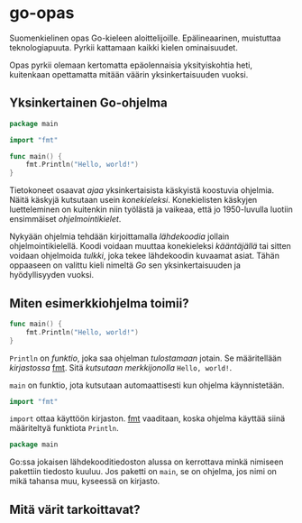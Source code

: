 # go-opas
Suomenkielinen opas Go-kieleen aloittelijoille. Epälineaarinen, muistuttaa teknologiapuuta. Pyrkii kattamaan kaikki kielen ominaisuudet.

Opas pyrkii olemaan kertomatta epäolennaisia yksityiskohtia heti, kuitenkaan opettamatta mitään väärin yksinkertaisuuden vuoksi.

## Yksinkertainen Go-ohjelma

```Go
package main

import "fmt"

func main() {
	fmt.Println("Hello, world!")
}

```

Tietokoneet osaavat _ajaa_ yksinkertaisista käskyistä koostuvia ohjelmia. Näitä käskyjä kutsutaan usein _konekieleksi_. Konekielisten käskyjen luetteleminen on kuitenkin niin työlästä ja vaikeaa, että jo 1950-luvulla luotiin ensimmäiset _ohjelmointikielet_.

Nykyään ohjelmia tehdään kirjoittamalla _lähdekoodia_ jollain ohjelmointikielellä. Koodi voidaan muuttaa konekieleksi _kääntäjällä_ tai sitten voidaan ohjelmoida _tulkki_, joka tekee lähdekoodin kuvaamat asiat. Tähän oppaaseen on valittu kieli nimeltä *Go* sen yksinkertaisuuden ja hyödyllisyyden vuoksi.

## Miten esimerkkiohjelma toimii?
```Go
func main() {
	fmt.Println("Hello, world!")
}
```
`Println` on _funktio_, joka saa ohjelman _tulostamaan_ jotain. Se määritellään _kirjastossa_ [fmt](https://golang.org/pkg/fmt/). Sitä _kutsutaan_ _merkkijonolla_ `Hello, world!`.

`main` on funktio, jota kutsutaan automaattisesti kun ohjelma käynnistetään.

```Go
import "fmt"
```
`import` ottaa käyttöön kirjaston. [fmt](https://golang.org/pkg/fmt/) vaaditaan, koska ohjelma käyttää siinä määriteltyä funktiota `Println`.

```Go
package main
```
Go:ssa jokaisen lähdekooditiedoston alussa on kerrottava minkä nimiseen pakettiin tiedosto kuuluu. Jos paketti on `main`, se on ohjelma, jos nimi on mikä tahansa muu, kyseessä on kirjasto.

## Mitä värit tarkoittavat?
